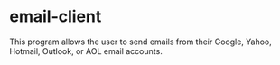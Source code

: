 # email-client
This program allows the user to send emails from their Google, Yahoo, Hotmail, Outlook, or AOL email accounts.
